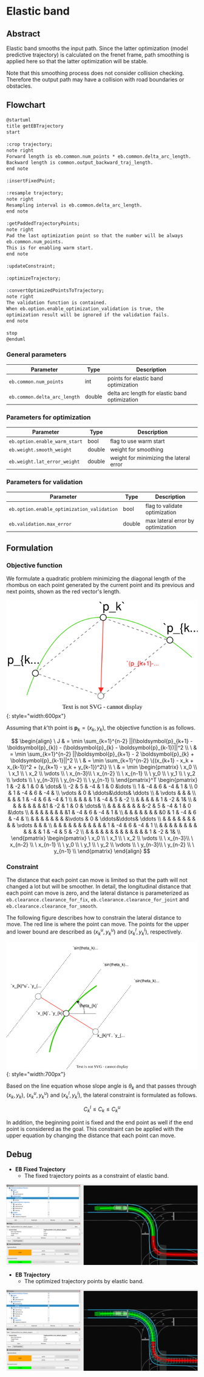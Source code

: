 # Elastic band

## Abstract

Elastic band smooths the input path.
Since the latter optimization (model predictive trajectory) is calculated on the frenet frame, path smoothing is applied here so that the latter optimization will be stable.

Note that this smoothing process does not consider collision checking.
Therefore the output path may have a collision with road boundaries or obstacles.

## Flowchart

```plantuml
@startuml
title getEBTrajectory
start

:crop trajectory;
note right
Forward length is eb.common.num_points * eb.common.delta_arc_length.
Backward length is common.output_backward_traj_length.
end note

:insertFixedPoint;

:resample trajectory;
note right
Resampling interval is eb.common.delta_arc_length.
end note

:getPaddedTrajectoryPoints;
note right
Pad the last optimization point so that the number will be always eb.common.num_points.
This is for enabling warm start.
end note

:updateConstraint;

:optimizeTrajectory;

:convertOptimizedPointsToTrajectory;
note right
The validation function is contained.
When eb.option.enable_optimization_validation is true, the optimization result will be ignored if the validation fails.
end note

stop
@enduml
```

### General parameters

| Parameter                    | Type   | Description                                    |
| ---------------------------- | ------ | ---------------------------------------------- |
| `eb.common.num_points`       | int    | points for elastic band optimization           |
| `eb.common.delta_arc_length` | double | delta arc length for elastic band optimization |

### Parameters for optimization

| Parameter                     | Type   | Description                             |
| ----------------------------- | ------ | --------------------------------------- |
| `eb.option.enable_warm_start` | bool   | flag to use warm start                  |
| `eb.weight.smooth_weight`     | double | weight for smoothing                    |
| `eb.weight.lat_error_weight`  | double | weight for minimizing the lateral error |

### Parameters for validation

| Parameter                                  | Type   | Description                       |
| ------------------------------------------ | ------ | --------------------------------- |
| `eb.option.enable_optimization_validation` | bool   | flag to validate optimization     |
| `eb.validation.max_error`                  | double | max lateral error by optimization |

## Formulation

### Objective function

We formulate a quadratic problem minimizing the diagonal length of the rhombus on each point generated by the current point and its previous and next points, shown as the red vector's length.

![eb](../media/eb.svg){: style="width:600px"}

Assuming that $k$'th point is $\boldsymbol{p}_k = (x_k, y_k)$, the objective function is as follows.

$$
\begin{align}
\ J & = \min \sum_{k=1}^{n-2} ||(\boldsymbol{p}_{k+1} - \boldsymbol{p}_{k}) - (\boldsymbol{p}_{k} - \boldsymbol{p}_{k-1})||^2 \\
\ & = \min \sum_{k=1}^{n-2} ||\boldsymbol{p}_{k+1} - 2 \boldsymbol{p}_{k} + \boldsymbol{p}_{k-1}||^2 \\
\ & = \min \sum_{k=1}^{n-2} \{(x_{k+1} - x_k + x_{k-1})^2 + (y_{k+1} - y_k + y_{k-1})^2\} \\
\ & = \min
    \begin{pmatrix}
        \ x_0 \\
        \ x_1 \\
        \ x_2 \\
        \vdots \\
        \ x_{n-3}\\
        \ x_{n-2} \\
        \ x_{n-1} \\
        \ y_0 \\
        \ y_1 \\
        \ y_2 \\
        \vdots \\
        \ y_{n-3}\\
        \ y_{n-2} \\
        \ y_{n-1} \\
    \end{pmatrix}^T
    \begin{pmatrix}
      1 & -2 & 1 & 0 & \dots& \\
      -2 & 5 & -4 & 1 & 0 &\dots   \\
      1 & -4 & 6 & -4 & 1 & \\
      0 & 1 & -4 & 6 & -4 &   \\
      \vdots & 0 & \ddots&\ddots& \ddots   \\
      & \vdots & & & \\
      & & & 1 & -4 & 6 & -4 & 1 \\
      & & & & 1 & -4 & 5 & -2 \\
      & & & & & 1 & -2 &  1& \\
      & & & & & & & &1 & -2 & 1 & 0 & \dots& \\
      & & & & & & & &-2 & 5 & -4 & 1 & 0 &\dots   \\
      & & & & & & & &1 & -4 & 6 & -4 & 1 & \\
      & & & & & & & &0 & 1 & -4 & 6 & -4 &   \\
      & & & & & & & &\vdots & 0 & \ddots&\ddots& \ddots   \\
      & & & & & & & & & \vdots & & & \\
      & & & & & & & & & & & 1 & -4 & 6 & -4 & 1 \\
      & & & & & & & & & & & & 1 & -4 & 5 & -2 \\
      & & & & & & & & & & & & & 1 & -2 &  1& \\
    \end{pmatrix}
    \begin{pmatrix}
        \ x_0 \\
        \ x_1 \\
        \ x_2 \\
        \vdots \\
        \ x_{n-3}\\
        \ x_{n-2} \\
        \ x_{n-1} \\
        \ y_0 \\
        \ y_1 \\
        \ y_2 \\
        \vdots \\
        \ y_{n-3}\\
        \ y_{n-2} \\
        \ y_{n-1} \\
    \end{pmatrix}
\end{align}
$$

### Constraint

The distance that each point can move is limited so that the path will not changed a lot but will be smoother.
In detail, the longitudinal distance that each point can move is zero, and the lateral distance is parameterized as `eb.clearance.clearance_for_fix`, `eb.clearance.clearance_for_joint` and `eb.clearance.clearance_for_smooth`.

The following figure describes how to constrain the lateral distance to move.
The red line is where the point can move. The points for the upper and lower bound are described as $(x_k^u, y_k^u)$ and $(x_k^l, y_k^l)$, respectively.

![eb_constraint](../media/eb_constraint.svg){: style="width:700px"}

Based on the line equation whose slope angle is $\theta_k$ and that passes through $(x_k, y_k)$, $(x_k^u, y_k^u)$ and $(x_k^l, y_k^l)$, the lateral constraint is formulated as follows.

$$
C_k^l \leq C_k \leq C_k^u
$$

In addition, the beginning point is fixed and the end point as well if the end point is considered as the goal.
This constraint can be applied with the upper equation by changing the distance that each point can move.

## Debug

- **EB Fixed Trajectory**
  - The fixed trajectory points as a constraint of elastic band.

![eb_fixed_traj](../media/debug/eb_fixed_traj_visualization.png)

- **EB Trajectory**
  - The optimized trajectory points by elastic band.

![eb_traj](../media/debug/eb_traj_visualization.png)
